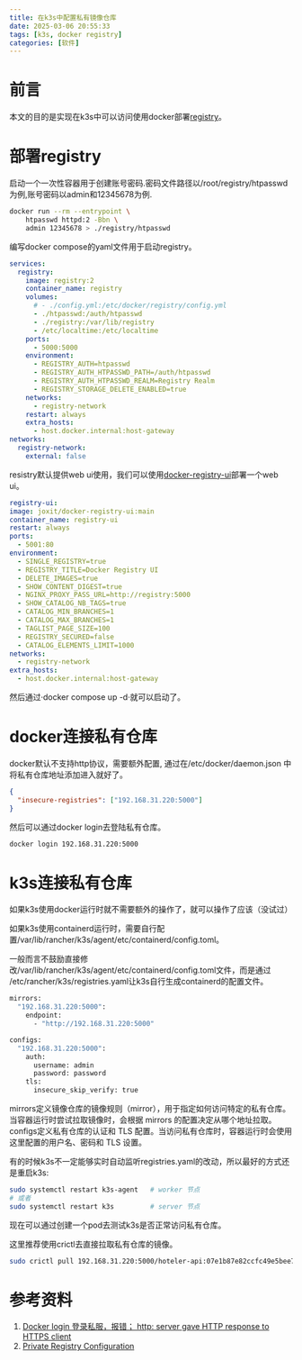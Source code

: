 ```yaml
---
title: 在k3s中配置私有镜像仓库
date: 2025-03-06 20:55:33
tags: [k3s, docker registry]
categories: [软件]
---
```


# 前言

本文的目的是实现在k3s中可以访问使用docker部署[registry](https://hub.docker.com/_/registry)。

# 部署registry

启动一个一次性容器用于创建账号密码.密码文件路径以/root/registry/htpasswd为例,账号密码以admin和12345678为例.

```bash
docker run --rm --entrypoint \
    htpasswd httpd:2 -Bbn \
    admin 12345678 > ./registry/htpasswd
```

编写docker compose的yaml文件用于启动registry。

```yaml
services:
  registry:
    image: registry:2
    container_name: registry
    volumes:
      # - ./config.yml:/etc/docker/registry/config.yml
      - ./htpasswd:/auth/htpasswd
      - ./registry:/var/lib/registry
      - /etc/localtime:/etc/localtime
    ports:
      - 5000:5000
    environment:
      - REGISTRY_AUTH=htpasswd
      - REGISTRY_AUTH_HTPASSWD_PATH=/auth/htpasswd
      - REGISTRY_AUTH_HTPASSWD_REALM=Registry Realm
      - REGISTRY_STORAGE_DELETE_ENABLED=true
    networks:
      - registry-network
    restart: always
    extra_hosts:
      - host.docker.internal:host-gateway
networks:
  registry-network:
    external: false
```

resistry默认提供web ui使用，我们可以使用[docker-registry-ui](https://hub.docker.com/r/joxit/docker-registry-ui)部署一个web ui。

```yaml
registry-ui:
image: joxit/docker-registry-ui:main
container_name: registry-ui
restart: always
ports:
  - 5001:80
environment:
  - SINGLE_REGISTRY=true
  - REGISTRY_TITLE=Docker Registry UI
  - DELETE_IMAGES=true
  - SHOW_CONTENT_DIGEST=true
  - NGINX_PROXY_PASS_URL=http://registry:5000
  - SHOW_CATALOG_NB_TAGS=true
  - CATALOG_MIN_BRANCHES=1
  - CATALOG_MAX_BRANCHES=1
  - TAGLIST_PAGE_SIZE=100
  - REGISTRY_SECURED=false
  - CATALOG_ELEMENTS_LIMIT=1000
networks:
  - registry-network
extra_hosts:
  - host.docker.internal:host-gateway
```

然后通过·docker compose up -d·就可以启动了。

# docker连接私有仓库

docker默认不支持http协议，需要额外配置, 通过在/etc/docker/daemon.json 中将私有仓库地址添加进入就好了。

```json
{
  "insecure-registries": ["192.168.31.220:5000"]
}
```

然后可以通过docker login去登陆私有仓库。

```bash
docker login 192.168.31.220:5000
```

# k3s连接私有仓库

如果k3s使用docker运行时就不需要额外的操作了，就可以操作了应该（没试过）

如果k3s使用containerd运行时，需要自行配置/var/lib/rancher/k3s/agent/etc/containerd/config.toml。

一般而言不鼓励直接修改/var/lib/rancher/k3s/agent/etc/containerd/config.toml文件，而是通过 /etc/rancher/k3s/registries.yaml让k3s自行生成containerd的配置文件。

```bash
mirrors:
  "192.168.31.220:5000":
    endpoint:
      - "http://192.168.31.220:5000"

configs:
  "192.168.31.220:5000":
    auth:
      username: admin
      password: password
    tls:
      insecure_skip_verify: true
```

mirrors定义镜像仓库的镜像规则（mirror），用于指定如何访问特定的私有仓库。当容器运行时尝试拉取镜像时，会根据 mirrors 的配置决定从哪个地址拉取。
configs定义私有仓库的认证和 TLS 配置。当访问私有仓库时，容器运行时会使用这里配置的用户名、密码和 TLS 设置。

有的时候k3s不一定能够实时自动监听registries.yaml的改动，所以最好的方式还是重启k3s:

```bash
sudo systemctl restart k3s-agent   # worker 节点
# 或者
sudo systemctl restart k3s         # server 节点
```

现在可以通过创建一个pod去测试k3s是否正常访问私有仓库。

这里推荐使用crictl去直接拉取私有仓库的镜像。

```bash
sudo crictl pull 192.168.31.220:5000/hoteler-api:07e1b87e82ccfc49e5bee7d3d88cf2c304376056
```

# 参考资料

1. [Docker login 登录私服，报错； http: server gave HTTP response to HTTPS client](https://blog.csdn.net/tergou/article/details/120422445)
2. [Private Registry Configuration](https://docs.k3s.io/zh/installation/private-registry)

